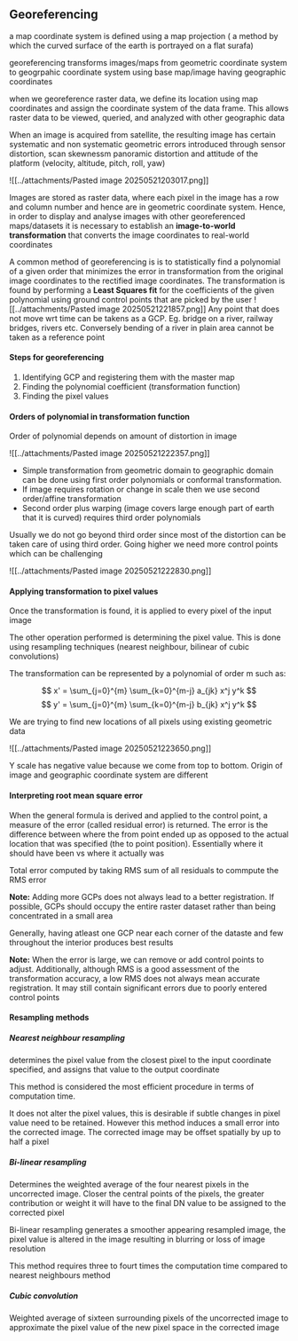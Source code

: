 ## Georeferencing

a map coordinate system is defined using a map projection ( a method by which the curved surface of the earth is portrayed on a flat surafa)

georeferencing transforms images/maps from geometric coordinate system to geogrpahic coordinate system using base map/image having geographic coordinates

when we georeference raster data, we define its location using map coordinates and assign the coordinate system of the data frame. This allows raster data to be viewed, queried, and analyzed with other geographic data

When an image is acquired from satellite, the resulting image has certain systematic and non systematic geometric errors introduced through sensor distortion, scan skewnessm panoramic distortion and attitude of the platform (velocity, altitude, pitch, roll, yaw)

![[../attachments/Pasted image 20250521203017.png]]

Images are stored as raster data, where each pixel in the image has a row and column number and hence are in geometric coordinate system. Hence, in order to display and analyse images with other georeferenced maps/datasets it is necessary to establish an **image-to-world transformation** that converts the image coordinates to real-world coordinates

 A common method of georeferencing is is to statistically find a polynomial of a given order that minimizes the error in transformation from the original image coordinates to the rectified image coordinates. The transformation is found by performing a **Least Squares fit** for the coefficients of the given polynomial using ground control points that are picked by the user
 ![[../attachments/Pasted image 20250521221857.png]]
Any point that does not move wrt time can be takens as a GCP. Eg. bridge on a river, railway bridges, rivers etc. Conversely bending of a river in plain area cannot be taken as a reference point

#### Steps for georeferencing
1. Identifying GCP and registering them with the master map
2. Finding the polynomial coefficient (transformation function)
3. Finding the pixel values

#### Orders of polynomial in transformation function
Order of polynomial depends on amount of distortion in image

![[../attachments/Pasted image 20250521222357.png]]

- Simple transformation from geometric domain to geographic domain can be done using first order polynomials or conformal transformation.
- If image requires rotation or change in scale then we use second order/affine transformation
- Second order plus warping (image covers large enough part of earth that it is curved) requires third order polynomials

Usually we do not go beyond third order since most of the distortion can be taken care of using third order. Going higher we need more control points which can be challenging

![[../attachments/Pasted image 20250521222830.png]]

#### Applying transformation to pixel values
Once the transformation is found, it is applied to every pixel of the input image 

The other operation performed is determining the pixel value. This is done using resampling techniques (nearest neighbour, bilinear of cubic convolutions)

The transformation can be represented by a polynomial of order m such as: 
 
$$ x' = \sum_{j=0}^{m} \sum_{k=0}^{m-j} a_{jk} x^j y^k $$
$$
y' = \sum_{j=0}^{m} \sum_{k=0}^{m-j} b_{jk} x^j y^k
$$

We are trying to find new locations of all pixels using existing geometric data

![[../attachments/Pasted image 20250521223650.png]]

Y scale has negative value because we come from top to bottom. Origin of image and geographic coordinate system are different

#### Interpreting root mean square error

When the general formula is derived and applied to the control point, a measure of the error (called residual error) is returned. The error is the difference between where the from point ended up as opposed to the actual location that was specified (the to point position). Essentially where it should have been vs where it actually was

Total error computed by taking RMS sum of all residuals to commpute the RMS error

**Note:** Adding more GCPs does not always lead to a better registration. If possible, GCPs should occupy the entire raster dataset rather than being concentrated in a small area

Generally, having atleast one GCP near each corner of the dataste and few throughout the interior produces best results

**Note:** When the error is large, we can remove or add control points to adjust. Additionally, although RMS is a good assessment of the transformation accuracy, a low RMS does not always mean accurate registration. It may still contain significant errors due to poorly entered control points

#### Resampling methods
##### Nearest neighbour resampling

determines the pixel value from the closest pixel to the input coordinate specified, and assigns that value to the output coordinate

This method is considered the most efficient procedure in terms of computation time.

It does not alter the pixel values, this is desirable if subtle changes in pixel value need to be retained. However this method induces a small error into the corrected image. The corrected image may be offset spatially by up to half a pixel

##### Bi-linear resampling
Determines the weighted average of the four nearest pixels in the uncorrected image. Closer the central points of the pixels, the greater contribution or weight it will have to the final DN value to be assigned to the corrected pixel 

Bi-linear resampling generates a smoother appearing resampled image, the pixel value is altered in the image resulting in blurring or loss of image resolution

This method requires three to fourt times the computation time compared to nearest neighbours method

##### Cubic convolution
Weighted average of sixteen surrounding pixels of the uncorrected image to approximate the pixel value of the new pixel space in the corrected image

